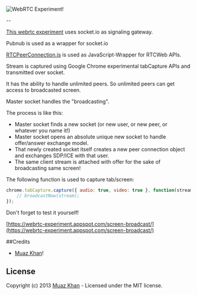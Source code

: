 ![WebRTC Experiment!](https://muazkh.appspot.com/images/WebRTC.png)

--

[This webrtc experiment](https://webrtc-experiment.appspot.com/screen-broadcast/) uses socket.io as signaling gateway.

Pubnub is used as a wrapper for socket.io

[RTCPeerConnection.js](https://bit.ly/RTCPeerConnection) is used as JavaScript-Wrapper for RTCWeb APIs.

Stream is captured using Google Chrome experimental tabCapture APIs and transmitted over socket.

It has the ability to handle unlimited peers. So unlimited peers can get access to broadcasted screen.

Master socket handles the "broadcasting".

The process is like this:

* Master socket finds a new socket (or new user, or new peer, or whatever you name it!)
* Master socket opens an absolute unique new socket to handle offer/answer exchange model.
* That newly created socket itself creates a new peer connection object and exchanges SDP/ICE with that user.
* The same client stream is attached with offer for the sake of broadcasting same screen!

The following function is used to capture tab/screen:

```javascript
chrome.tabCapture.capture({ audio: true, video: true }, function(stream) {
    // broadcastNow(stream);
});
```

Don't forget to test it yourself!

[https://webrtc-experiment.appspot.com/screen-broadcast/](https://webrtc-experiment.appspot.com/screen-broadcast/)

##Credits

* [Muaz Khan](http://github.com/muaz-khan)!

## License
Copyright (c) 2013 [Muaz Khan](https://plus.google.com/100325991024054712503) - Licensed under the MIT license.
